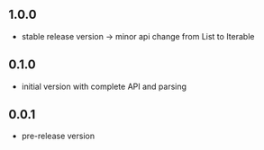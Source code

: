 ## 1.0.0

- stable release version
-> minor api change from List to Iterable 

## 0.1.0

- initial version with complete API and parsing

## 0.0.1

- pre-release version
